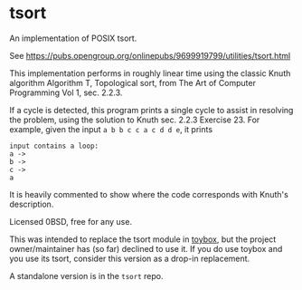 # tsort

An implementation of POSIX tsort.

See https://pubs.opengroup.org/onlinepubs/9699919799/utilities/tsort.html

This implementation performs in roughly linear time using the classic Knuth algorithm Algorithm T, Topological sort, from The Art of Computer Programming Vol 1, sec. 2.2.3.

If a cycle is detected, this program prints a single cycle to assist in resolving the problem, using the solution to Knuth sec. 2.2.3 Exercise 23.
For example, given the input `a b b c c a c d d e`, it prints
```
input contains a loop:
a ->
b ->
c ->
a
```

It is heavily commented to show where the code corresponds with Knuth's description.

Licensed 0BSD, free for any use.

This was intended to replace the tsort module in [toybox](https://github.com/landley/toybox), but the project owner/maintainer has (so far) declined to use it.
If you do use toybox and you use its tsort, consider this version as a drop-in replacement.

A standalone version is in the `tsort` repo.
